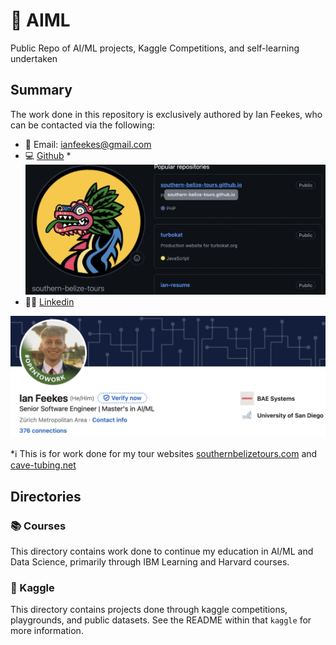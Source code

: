 # 🤖 AIML
Public Repo of AI/ML projects, Kaggle Competitions, and self-learning undertaken

## Summary
The work done in this repository is exclusively authored by Ian Feekes, who can be contacted via the following:
* 📧 Email: ianfeekes@gmail.com
* 💻 [Github](github.com/southern-belize-tours) * 
![alt text](image-2.png)
* 🙋‍♂️ [Linkedin](https://linkedin.com/in/ianfeekes)

![alt text](image.png)

*ℹ️ This is for work done for my tour websites [southernbelizetours.com](https://southernbelizetours.com) and [cave-tubing.net](https://cave-tubing.net)

## Directories
### 📚 Courses
This directory contains work done to continue my education in AI/ML and Data Science, primarily through IBM Learning and Harvard courses.

### 🪿 Kaggle
This directory contains projects done through kaggle competitions, playgrounds, and public datasets. See the README within that ```kaggle``` for more information.